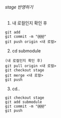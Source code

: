 ###### stage 반영하기
1. 내 로컬인지 확인 후
```
git add
git commit -m "@@@"
git push origin <내 로컬> 
```
2. cd submodule
```
(내 로컬인지 확인 후)
git pull origin <내 로컬>
git checkout stage
git merge <내 로컬>
git push
```
3. cd..
```
git checkout stage
git add submodule
git commit -m "@@@"
git push
```
